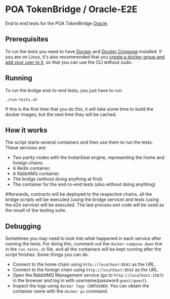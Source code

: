 # POA TokenBridge / Oracle-E2E

End to end tests for the POA TokenBridge [Oracle](../oracle/README.md).

## Prerequisites

To run the tests you need to have
[Docker](https://www.docker.com/community-edition) and
[Docker Compose](https://docs.docker.com/compose/install/) installed.
If you are on Linux, it's also recommended that you [create a docker group and
add your user to it](https://docs.docker.com/install/linux/linux-postinstall/),
so that you can use the CLI without sudo.

## Running

To run the bridge end-to-end tests, you just have to run:

```
./run-tests.sh
```

If this is the first time that you do this, it will take some time to build the
docker images, but the next time they will be cached.

## How it works

The script starts several containers and then use them to run the tests. These
services are:

- Two parity nodes with the InstanSeal engine, representing the home and foreign
  chains.
- A Redis container.
- A RabbitMQ container.
- The bridge (without doing anything at first)
- The container for the end-to-end tests (also without doing anything)

Afterwards, contracts will be deployed to the respective chains, all the bridge
scripts will be executed (using the bridge service) and tests (using the e2e
service) will be executed. The last process exit code will be used as the result
of the testing suite.

## Debugging

Sometimes you may need to look into what happened in each service after running
the tests. For doing this, comment out the `docker-compose down` line in the
`run-tests.sh` file, and all the containers will be kept running after the
script finishes. Some things you can do:

- Connect to the home chain using `http://localhost:8541` as the URL.
- Connect to the foreign chain using `http://localhost:8542` as the URL.
- Open the RabbitMQ Management service (go to `http://localhost:15672` in the
  browser and log in with username/password `guest/guest`).
- Inspect the logs using `docker logs CONTAINER`. You can obtain the container
  name with the `docker ps` command.
